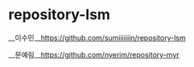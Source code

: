 # repository-lsm

__이수민__https://github.com/sumiiiiiiin/repository-lsm

__문예림__https://github.com/nyerim/repository-myr